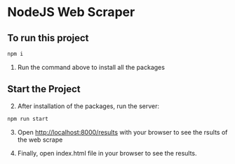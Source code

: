 # NodeJS Web Scraper

## To run this project

```sh
npm i
```

1. Run the command above to install all the packages

## Start the Project

2.  After installation of the packages, run the server:

```bash
npm run start
```

3. Open [http://localhost:8000/results](http://localhost:8000/results) with your browser to see the rsults of the web scrape

4. Finally, open index.html file in your browser to see the results.
